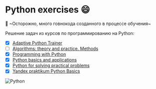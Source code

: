 # Python exercises :smile:
:hankey: ~Осторожно, много говнокода созданного в процессе обучения~

Решение задач из курсов по программированию на Python:
- [x] [Adaptive Python Trainer](https://stepik.org/course/431/info)
- [ ] [Algorithms: theory and practice. Methods](https://stepik.org/course/217/syllabus)
- [x] [Programming with Python](https://stepik.org/course/67/syllabus)
- [x] [Python basics and applications](https://stepik.org/course/512/syllabus)
- [x] [Python for solving practical problems](https://stepik.org/course/4519/syllabus)
- [x] [Yandex praktikum Python Basics](https://praktikum.yandex.ru/backend-developer)

![Python](https://img.shields.io/badge/-Python-blue)

